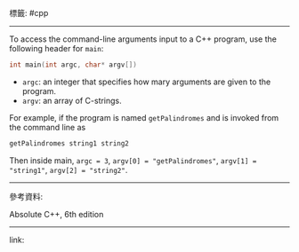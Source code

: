 標籤: #cpp 

---

To access the command-line arguments input to a C++ program, use the following header for `main`:

```cpp
int main(int argc, char* argv[])
```

- `argc`: an integer that specifies how mary arguments are given to the program.
- `argv`: an array of C-strings.

For example, if the program is named `getPalindromes` and is invoked from the command line as

```bash
getPalindromes string1 string2
```

Then inside main, `argc = 3`, `argv[0] = "getPalindromes"`, `argv[1] = "string1"`, `argv[2] = "string2"`.

---

參考資料:

Absolute C++, 6th edition

---

link:

